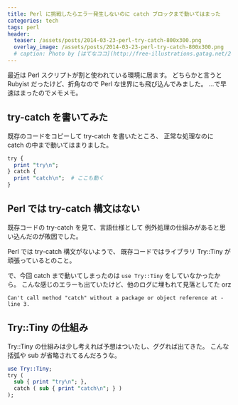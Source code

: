 ```yaml
---
title: Perl に挑戦したらエラー発生しないのに catch ブロックまで動いてはまった
categories: tech
tags: perl
header:
  teaser: /assets/posts/2014-03-23-perl-try-catch-800x300.png
  overlay_image: /assets/posts/2014-03-23-perl-try-catch-800x300.png
  # caption: Photo by [はてなココ](http://free-illustrations.gatag.net/2014/01/02/020000.html)
---
```


最近は Perl スクリプトが割と使われている環境に居ます。
どちらかと言うと Rubyist だったけど、折角なので Perl な世界にも飛び込んでみました。
...で早速はまったのでメモメモ。

<!--more-->

## try-catch を書いてみた

既存のコードをコピーして try-catch を書いたところ、
正常な処理なのに catch の中まで動いてはまりました。

```perl
try {
  print "try\n";
} catch {
  print "catch\n";  # ここも動く
}
```

## Perl では try-catch 構文はない

既存コードの try-catch を見て、言語仕様として
例外処理の仕組みがあると思い込んだのが敗因でした。

Perl では try-catch 構文がないようで、
既存コードではライブラリ Try::Tiny が頑張っているとのこと。

で、今回 catch まで動いてしまったのは `use Try::Tiny` をしていなかったから。
こんな感じのエラーも出ていたけど、他のログに埋もれて見落としてた orz

```console
Can't call method "catch" without a package or object reference at - line 3.
```

## Try::Tiny の仕組み

Try::Tiny の仕組みは少し考えれば予想はついたし、ググれば出てきた。
こんな括弧や sub が省略されてるんだろうな。

```perl
use Try::Tiny;
try (
  sub { print "try\n"; },
  catch ( sub { print "catch\n"; } )
);
```
